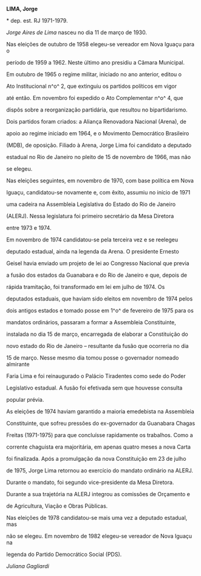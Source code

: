**LIMA, Jorge**



\* dep. est. RJ 1971-1979.



*Jorge Aires de Lima* nasceu no dia 11 de março de 1930.



Nas eleições de outubro de 1958 elegeu-se vereador em Nova Iguaçu para o

período de 1959 a 1962. Neste último ano presidiu a Câmara Municipal.



Em outubro de 1965 o regime militar, iniciado no ano anterior, editou o

Ato Institucional n^o^ 2, que extinguiu os partidos políticos em vigor

até então. Em novembro foi expedido o Ato Complementar n^o^ 4, que

dispôs sobre a reorganização partidária, que resultou no bipartidarismo.

Dois partidos foram criados: a Aliança Renovadora Nacional (Arena), de

apoio ao regime iniciado em 1964, e o Movimento Democrático Brasileiro

(MDB), de oposição. Filiado à Arena, Jorge Lima foi candidato a deputado

estadual no Rio de Janeiro no pleito de 15 de novembro de 1966, mas não

se elegeu.



Nas eleições seguintes, em novembro de 1970, com base política em Nova

Iguaçu, candidatou-se novamente e, com êxito, assumiu no início de 1971

uma cadeira na Assembleia Legislativa do Estado do Rio de Janeiro

(ALERJ). Nessa legislatura foi primeiro secretário da Mesa Diretora

entre 1973 e 1974.



Em novembro de 1974 candidatou-se pela terceira vez e se reelegeu

deputado estadual, ainda na legenda da Arena. O presidente Ernesto

Geisel havia enviado um projeto de lei ao Congresso Nacional que previa

a fusão dos estados da Guanabara e do Rio de Janeiro e que, depois de

rápida tramitação, foi transformado em lei em julho de 1974. Os

deputados estaduais, que haviam sido eleitos em novembro de 1974 pelos

dois antigos estados e tomado posse em 1^o^ de fevereiro de 1975 para os

mandatos ordinários, passaram a formar a Assembleia Constituinte,

instalada no dia 15 de março, encarregada de elaborar a Constituição do

novo estado do Rio de Janeiro – resultante da fusão que ocorreria no dia

15 de março. Nesse mesmo dia tomou posse o governador nomeado almirante

Faria Lima e foi reinaugurado o Palácio Tiradentes como sede do Poder

Legislativo estadual. A fusão foi efetivada sem que houvesse consulta

popular prévia.



As eleições de 1974 haviam garantido a maioria emedebista na Assembleia

Constituinte, que sofreu pressões do ex-governador da Guanabara Chagas

Freitas (1971-1975) para que concluísse rapidamente os trabalhos. Como a

corrente chaguista era majoritária, em apenas quatro meses a nova Carta

foi finalizada. Após a promulgação da nova Constituição em 23 de julho

de 1975, Jorge Lima retornou ao exercício do mandato ordinário na ALERJ.

Durante o mandato, foi segundo vice-presidente da Mesa Diretora.



Durante a sua trajetória na ALERJ integrou as comissões de Orçamento e

de Agricultura, Viação e Obras Públicas.



Nas eleições de 1978 candidatou-se mais uma vez a deputado estadual, mas

não se elegeu. Em novembro de 1982 elegeu-se vereador de Nova Iguaçu na

legenda do Partido Democrático Social (PDS).



*Juliana Gagliardi*



